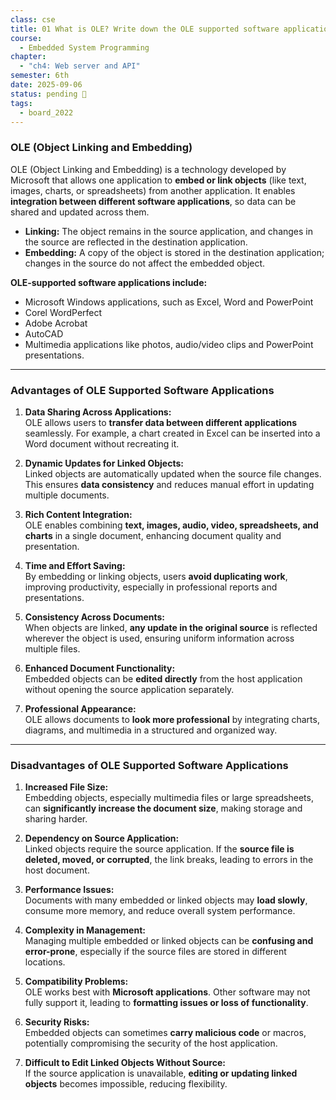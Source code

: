 ```yaml
---
class: cse
title: 01 What is OLE? Write down the OLE supported software application's advantages and disadvantages.
course:
  - Embedded System Programming
chapter:
  - "ch4: Web server and API"
semester: 6th
date: 2025-09-06
status: pending 🛑
tags:
  - board_2022
---
```


### **OLE (Object Linking and Embedding)**

OLE (Object Linking and Embedding) is a technology developed by Microsoft that allows one application to **embed or link objects** (like text, images, charts, or spreadsheets) from another application. It enables **integration between different software applications**, so data can be shared and updated across them.

- **Linking:** The object remains in the source application, and changes in the source are reflected in the destination application.    
- **Embedding:** A copy of the object is stored in the destination application; changes in the source do not affect the embedded object.

**OLE-supported software applications include:**

- Microsoft Windows applications, such as Excel, Word and PowerPoint
- Corel WordPerfect
- Adobe Acrobat
- AutoCAD
- Multimedia applications like photos, audio/video clips and PowerPoint presentations.
    

---

### **Advantages of OLE Supported Software Applications**

1. **Data Sharing Across Applications:**  
    OLE allows users to **transfer data between different applications** seamlessly. For example, a chart created in Excel can be inserted into a Word document without recreating it.
    
2. **Dynamic Updates for Linked Objects:**  
    Linked objects are automatically updated when the source file changes. This ensures **data consistency** and reduces manual effort in updating multiple documents.
    
3. **Rich Content Integration:**  
    OLE enables combining **text, images, audio, video, spreadsheets, and charts** in a single document, enhancing document quality and presentation.
    
4. **Time and Effort Saving:**  
    By embedding or linking objects, users **avoid duplicating work**, improving productivity, especially in professional reports and presentations.
    
5. **Consistency Across Documents:**  
    When objects are linked, **any update in the original source** is reflected wherever the object is used, ensuring uniform information across multiple files.
    
6. **Enhanced Document Functionality:**  
    Embedded objects can be **edited directly** from the host application without opening the source application separately.
    
7. **Professional Appearance:**  
    OLE allows documents to **look more professional** by integrating charts, diagrams, and multimedia in a structured and organized way.
    

---

### **Disadvantages of OLE Supported Software Applications**

1. **Increased File Size:**  
    Embedding objects, especially multimedia files or large spreadsheets, can **significantly increase the document size**, making storage and sharing harder.
    
2. **Dependency on Source Application:**  
    Linked objects require the source application. If the **source file is deleted, moved, or corrupted**, the link breaks, leading to errors in the host document.
    
3. **Performance Issues:**  
    Documents with many embedded or linked objects may **load slowly**, consume more memory, and reduce overall system performance.
    
4. **Complexity in Management:**  
    Managing multiple embedded or linked objects can be **confusing and error-prone**, especially if the source files are stored in different locations.
    
5. **Compatibility Problems:**  
    OLE works best with **Microsoft applications**. Other software may not fully support it, leading to **formatting issues or loss of functionality**.
    
6. **Security Risks:**  
    Embedded objects can sometimes **carry malicious code** or macros, potentially compromising the security of the host application.
    
7. **Difficult to Edit Linked Objects Without Source:**  
    If the source application is unavailable, **editing or updating linked objects** becomes impossible, reducing flexibility.